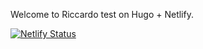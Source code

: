 Welcome to Riccardo test on Hugo + Netlify.

[![Netlify Status](https://api.netlify.com/api/v1/badges/05edf93f-0b88-45b2-a166-318956c87756/deploy-status)](https://app.netlify.com/sites/timely-bombolone-ae5bc6/deploys)

